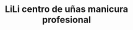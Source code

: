 ---
title: "LiLi centro de uñas manicura profesional"
url: /alicante/lili-centro-de-unas-manicura-profesional/
shop: Kosmetik
---